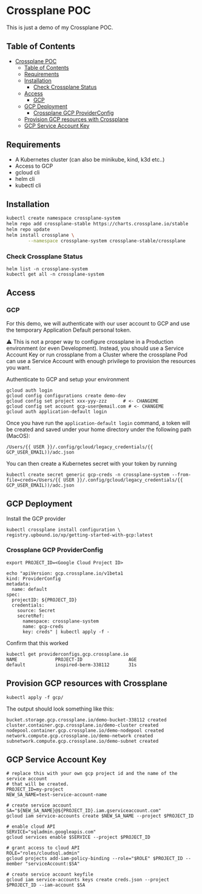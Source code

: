 # Crossplane POC

This is just a demo of my Crossplane POC.

## Table of Contents

- [Crossplane POC](#crossplane-poc)
  - [Table of Contents](#table-of-contents)
  - [Requirements](#requirements)
  - [Installation](#installation)
    - [Check Crossplane Status](#check-crossplane-status)
  - [Access](#access)
    - [GCP](#gcp)
  - [GCP Deployment](#gcp-deployment)
    - [Crossplane GCP ProviderConfig](#crossplane-gcp-providerconfig)
  - [Provision GCP resources with Crossplane](#provision-gcp-resources-with-crossplane)
  - [GCP Service Account Key](#gcp-service-account-key)

## Requirements
- A Kubernetes cluster (can also be minikube, kind, k3d etc..)
- Access to GCP
- gcloud cli
- helm cli
- kubectl cli

## Installation

```bash
kubectl create namespace crossplane-system
helm repo add crossplane-stable https://charts.crossplane.io/stable
helm repo update
helm install crossplane \
        --namespace crossplane-system crossplane-stable/crossplane
```

### Check Crossplane Status
```
helm list -n crossplane-system
kubectl get all -n crossplane-system
```

## Access

### GCP

For this demo, we will authenticate with our user account to GCP and use the temporary Application Default personal token.

:warning: This is not a proper way to configure crossplane in a Production environment (or even Development). Instead, you should use a Service Account Key or run crossplane from a Cluster where the crossplane Pod can use a Service Account with enough privilege to provision the resources you want.

Authenticate to GCP and setup your environment
```
gcloud auth login
gcloud config configurations create demo-dev
gcloud config set project xxx-yyy-zzz 	   # <- CHANGEME
gcloud config set account gcp-user@email.com # <- CHANGEME
gcloud auth application-default login
```

Once you have run the `application-default login` command, a token will be created and saved under your home directory under the following path (MacOS):
```
/Users/{{ USER }}/.config/gcloud/legacy_credentials/{{ GCP_USER_EMAIL))/adc.json
```

You can then create a Kubernetes secret with your token by running
```
kubectl create secret generic gcp-creds -n crossplane-system --from-file=creds=/Users/{{ USER }}/.config/gcloud/legacy_credentials/{{ GCP_USER_EMAIL))/adc.json
```


## GCP Deployment

Install the GCP provider
```
kubectl crossplane install configuration \                                          registry.upbound.io/xp/getting-started-with-gcp:latest
```

### Crossplane GCP ProviderConfig

```
export PROJECT_ID=<Google Cloud Project ID>

echo "apiVersion: gcp.crossplane.io/v1beta1
kind: ProviderConfig
metadata:
  name: default
spec:
  projectID: ${PROJECT_ID}
  credentials:
    source: Secret
    secretRef:
      namespace: crossplane-system
      name: gcp-creds
      key: creds" | kubectl apply -f -

```

Confirm that this worked

```
kubectl get providerconfigs.gcp.crossplane.io
NAME              PROJECT-ID                 AGE
default           inspired-berm-338112       31s
```

## Provision GCP resources with Crossplane

```
kubectl apply -f gcp/
```

The output should look something like this:
```
bucket.storage.gcp.crossplane.io/demo-bucket-338112 created
cluster.container.gcp.crossplane.io/demo-cluster created
nodepool.container.gcp.crossplane.io/demo-nodepool created
network.compute.gcp.crossplane.io/demo-network created
subnetwork.compute.gcp.crossplane.io/demo-subnet created
```

## GCP Service Account Key

```
# replace this with your own gcp project id and the name of the service account
# that will be created.
PROJECT_ID=my-project
NEW_SA_NAME=test-service-account-name

# create service account
SA="${NEW_SA_NAME}@${PROJECT_ID}.iam.gserviceaccount.com"
gcloud iam service-accounts create $NEW_SA_NAME --project $PROJECT_ID

# enable cloud API
SERVICE="sqladmin.googleapis.com"
gcloud services enable $SERVICE --project $PROJECT_ID

# grant access to cloud API
ROLE="roles/cloudsql.admin"
gcloud projects add-iam-policy-binding --role="$ROLE" $PROJECT_ID --member "serviceAccount:$SA"

# create service account keyfile
gcloud iam service-accounts keys create creds.json --project $PROJECT_ID --iam-account $SA
```
